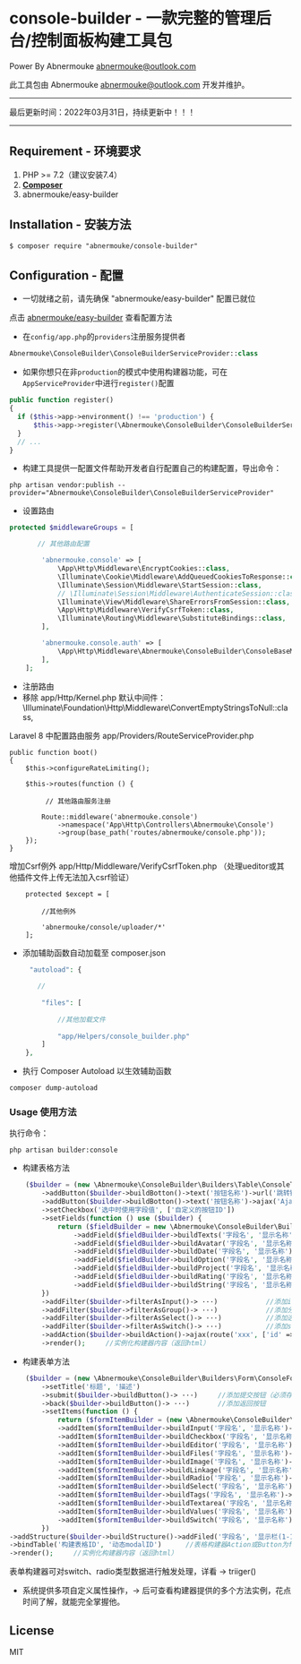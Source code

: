 # console-builder - 一款完整的管理后台/控制面板构建工具包

 Power By Abnermouke <abnermouke@outlook.com>

 此工具包由 Abnermouke <abnermouke@outlook.com> 开发并维护。

----

最后更新时间：2022年03月31日，持续更新中！！！

---


## Requirement - 环境要求

1. PHP >= 7.2（建议安装7.4）
2. **[Composer](https://getcomposer.org/)**
3. abnermouke/easy-builder



## Installation - 安装方法

```shell
$ composer require "abnermouke/console-builder"
```

## Configuration - 配置

- 一切就绪之前，请先确保 "abnermouke/easy-builder" 配置已就位

点击 [abnermouke/easy-builder](https://github.com/abnermouke/easy-builder) 查看配置方法


- 在`config/app.php`的`providers`注册服务提供者

```php
Abnermouke\ConsoleBuilder\ConsoleBuilderServiceProvider::class
```
- 如果你想只在非`production`的模式中使用构建器功能，可在`AppServiceProvider`中进行`register()`配置

```php
public function register()
{
  if ($this->app->environment() !== 'production') {
      $this->app->register(\Abnermouke\ConsoleBuilder\ConsoleBuilderServiceProvider::class);
  }
  // ...
}
```

-  构建工具提供一配置文件帮助开发者自行配置自己的构建配置，导出命令：

```shell
php artisan vendor:publish --provider="Abnermouke\ConsoleBuilder\ConsoleBuilderServiceProvider"
```


- 设置路由 
```php
protected $middlewareGroups = [

       // 其他路由配置

        'abnermouke.console' => [
            \App\Http\Middleware\EncryptCookies::class,
            \Illuminate\Cookie\Middleware\AddQueuedCookiesToResponse::class,
            \Illuminate\Session\Middleware\StartSession::class,
            // \Illuminate\Session\Middleware\AuthenticateSession::class,
            \Illuminate\View\Middleware\ShareErrorsFromSession::class,
            \App\Http\Middleware\VerifyCsrfToken::class,
            \Illuminate\Routing\Middleware\SubstituteBindings::class,
        ],

        'abnermouke.console.auth' => [
            \App\Http\Middleware\Abnermouke\ConsoleBuilder\ConsoleBaseMiddleware::class
        ],
    ];

```
- 注册路由
- 移除 app/Http/Kernel.php 默认中间件：\Illuminate\Foundation\Http\Middleware\ConvertEmptyStringsToNull::class,

Laravel 8 中配置路由服务 app/Providers/RouteServiceProvider.php

```
public function boot()
{
    $this->configureRateLimiting();
    
    $this->routes(function () {
    
         // 其他路由服务注册

        Route::middleware('abnermouke.console')
            ->namespace('App\Http\Controllers\Abnermouke\Console')
            ->group(base_path('routes/abnermouke/console.php'));
    });
}
```

增加Csrf例外 app/Http/Middleware/VerifyCsrfToken.php （处理ueditor或其他插件文件上传无法加入csrf验证）

```
    protected $except = [
        
        //其他例外
    
        'abnermouke/console/uploader/*'
    ];
```

- 添加辅助函数自动加载至 composer.json

```php
     "autoload": {
       
       // 
        
        "files": [
            
            //其他加载文件
            
            "app/Helpers/console_builder.php"
        ]
    },
```

- 执行 Composer Autoload 以生效辅助函数

```shell
composer dump-autoload
```


### Usage 使用方法

执行命令：
```shell
php artisan builder:console
```

- 构建表格方法

```php
    ($builder = (new \Abnermouke\ConsoleBuilder\Builders\Table\ConsoleTableBuilder('__LIST_QUERY_URL__')))
        ->addButton($builder->buildBotton()->text('按钮名称')->url('跳转链接', '请求方式', true)->confirm_before_query('跳转前确认提示')->theme('primary')->id_suffix('自定义ID')->icon('自定义图标'))
        ->addButton($builder->buildBotton()->text('按钮名称')->ajax('Ajax跳转链接', '请求方式'))
        ->setCheckbox('选中时使用字段值', ['自定义的按钮ID'])
        ->setFields(function () use ($builder) {
            return ($fieldBuilder = new \Abnermouke\ConsoleBuilder\Builders\Table\Tools\TableFieldsBuilder())
                ->addField($fieldBuilder->buildTexts('字段名', '显示名称')-> ···)      //双行文本字段
                ->addField($fieldBuilder->buildAvatar('字段名', '显示名称')-> ···)     //多头像显示字段
                ->addField($fieldBuilder->buildDate('字段名', '显示名称')-> ···)       //日期显示字段
                ->addField($fieldBuilder->buildOption('字段名', '显示名称')-> ···)     //选项显示字段
                ->addField($fieldBuilder->buildProject('字段名', '显示名称')-> ···)    //详细介绍显示字段
                ->addField($fieldBuilder->buildRating('字段名', '显示名称')-> ···)     //评分显示字段
                ->addField($fieldBuilder->buildString('字段名', '显示名称')-> ···)     //字符串显示字段
        })
        ->addFilter($builder->filterAsInput()-> ···)            //添加input筛选项
        ->addFilter($builder->filterAsGroup()-> ···)            //添加分组选择筛选项
        ->addFilter($builder->filterAsSelect()-> ···)           //添加选择框筛选想
        ->addFilter($builder->filterAsSwitch()-> ···)           //添加switch形式筛选想
        ->addAction($builder->buildAction()->ajax(route('xxx', ['id' => '__ID__']))-> ···)      //添加数据操作（系统将自动转换当前栏字段为id的值替换__ID__，可设置多个替换字段）
        ->render();     //实例化构建器内容（返回html）
```

- 构建表单方法

```php
    ($builder = (new \Abnermouke\ConsoleBuilder\Builders\Form\ConsoleFormBuilder()))
        ->setTitle('标题', '描述')
        ->submit($builder->buildButton()-> ···)     //添加提交按钮（必须存在）
        ->back($builder->buildButton()-> ···)       //添加返回按钮
        ->setItems(function () {
            return ($formItemBuilder = (new \Abnermouke\ConsoleBuilder\Builders\Form\Tools\FormItemsBuilder()))
            ->addItem($formItemBuilder->buildInput('字段名', '显示名称')-> ···)        //input文本框
            ->addItem($formItemBuilder->buildCheckbox('字段名', '显示名称')-> ···)     //checkbox多选
            ->addItem($formItemBuilder->buildEditor('字段名', '显示名称')-> ···)       //富文本编辑器，ueditor、ck_Editor
            ->addItem($formItemBuilder->buildFiles('字段名', '显示名称')-> ···)        //文件上传（可批量上传）
            ->addItem($formItemBuilder->buildImage('字段名', '显示名称')-> ···)        //单图上传
            ->addItem($formItemBuilder->buildLinkage('字段名', '显示名称', 'JSON文件地址')-> ···)      ///N级联动
            ->addItem($formItemBuilder->buildRadio('字段名', '显示名称')->trigger('选中值', ['选中时显示字段', '未选中时不会显示'])-> ···)        //单选框
            ->addItem($formItemBuilder->buildSelect('字段名', '显示名称')-> ···)       //选择框
            ->addItem($formItemBuilder->buildTags('字段名', '显示名称')-> ···)         //标签
            ->addItem($formItemBuilder->buildTextarea('字段名', '显示名称')-> ···)     //文本域
            ->addItem($formItemBuilder->buildValues('字段名', '显示名称')-> ···)       //自定义结构类型（常用于答题、商品属性等）
            ->addItem($formItemBuilder->buildSwitch('字段名', '显示名称')->on('开启时使用值', ['开启时显示字段', 'switch关闭时不会显示'])->off('关闭时使用值', ['关闭时显示字段', 'switch开启时不会显示'])-> ···);      //switch开关
        })
->addStructure($builder->buildStructure()->addFiled('字段名', '显示栏(1-12)')->addFiled(···)->···)        //每一个结构块中可添加多个字段并自定义显示宽度比例（基于bootstrap col）
->bindTable('构建表格ID', '动态modalID')      //表格构建器Action或Button为form类型时使用
->render();     //实例化构建器内容（返回html）
```


表单构建器可对switch、radio类型数据进行触发处理，详看 -> triiger()

- 系统提供多项自定义属性操作，-> 后可查看构建器提供的多个方法实例，花点时间了解，就能完全掌握他。

## License

MIT
